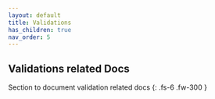 ```yaml
---
layout: default
title: Validations  
has_children: true
nav_order: 5
---
```

## Validations related Docs

Section to document validation related docs
{: .fs-6 .fw-300 }
